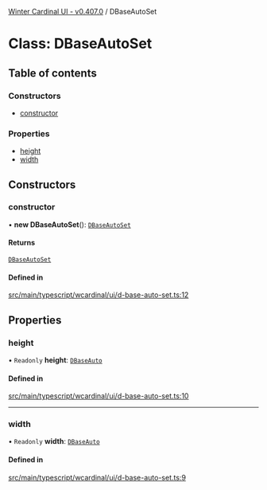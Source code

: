 [Winter Cardinal UI - v0.407.0](../index.md) / DBaseAutoSet

# Class: DBaseAutoSet

## Table of contents

### Constructors

- [constructor](DBaseAutoSet.md#constructor)

### Properties

- [height](DBaseAutoSet.md#height)
- [width](DBaseAutoSet.md#width)

## Constructors

### constructor

• **new DBaseAutoSet**(): [`DBaseAutoSet`](DBaseAutoSet.md)

#### Returns

[`DBaseAutoSet`](DBaseAutoSet.md)

#### Defined in

[src/main/typescript/wcardinal/ui/d-base-auto-set.ts:12](https://github.com/winter-cardinal/winter-cardinal-ui/blob/v0.407.0/src/main/typescript/wcardinal/ui/d-base-auto-set.ts#L12)

## Properties

### height

• `Readonly` **height**: [`DBaseAuto`](DBaseAuto.md)

#### Defined in

[src/main/typescript/wcardinal/ui/d-base-auto-set.ts:10](https://github.com/winter-cardinal/winter-cardinal-ui/blob/v0.407.0/src/main/typescript/wcardinal/ui/d-base-auto-set.ts#L10)

___

### width

• `Readonly` **width**: [`DBaseAuto`](DBaseAuto.md)

#### Defined in

[src/main/typescript/wcardinal/ui/d-base-auto-set.ts:9](https://github.com/winter-cardinal/winter-cardinal-ui/blob/v0.407.0/src/main/typescript/wcardinal/ui/d-base-auto-set.ts#L9)
